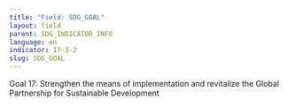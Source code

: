 ```yaml
---
title: "Field: SDG_GOAL"
layout: field
parent: SDG_INDICATOR_INFO
language: en
indicator: 17-3-2
slug: SDG_GOAL
---
```

Goal 17: Strengthen the means of implementation and revitalize the Global Partnership for Sustainable Development